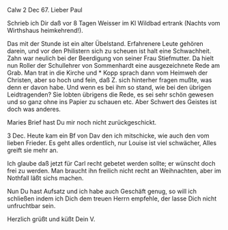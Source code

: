 Calw 2 Dec 67.
Lieber Paul

Schrieb ich Dir daß vor 8 Tagen Weisser im Kl Wildbad ertrank (Nachts vom Wirthshaus heimkehrend!).

Das mit der Stunde ist ein alter Übelstand. Erfahrenere Leute gehören darein, und vor den Philistern sich zu scheuen ist halt eine Schwachheit. Zahn war neulich bei der Beerdigung von seiner Frau Stiefmutter. Da hielt nun Roller der Schullehrer von Sommenhardt eine ausgezeichnete Rede am Grab. Man trat in die Kirche und <Vikar>* Kopp sprach dann vom Heimweh der Christen, aber so hoch und fein, daß Z. sich hinterher fragen mußte, was denn er davon habe. Und wenn es bei ihm so stand, wie bei den übrigen Leidtragenden? Sie lobten übrigens die Rede, es sei sehr schön gewesen und so ganz ohne ins Papier zu schauen etc. Aber Schwert des Geistes ist doch was anderes.

Maries Brief hast Du mir noch nicht zurückgeschickt.

3 Dec. Heute kam ein Bf von Dav den ich mitschicke, wie auch den vom lieben Frieder. Es geht alles ordentlich, nur Louise ist viel schwächer, Alles greift sie mehr an.

Ich glaube daß jetzt für Carl recht gebetet werden sollte; er wünscht doch frei zu werden. Man braucht ihn freilich nicht recht an Weihnachten, aber im Nothfall läßt sichs machen.

Nun Du hast Aufsatz und ich habe auch Geschäft genug, so will ich schließen indem ich Dich dem treuen Herrn empfehle, der lasse Dich nicht unfruchtbar sein.

 Herzlich grüßt und küßt
 Dein V.
